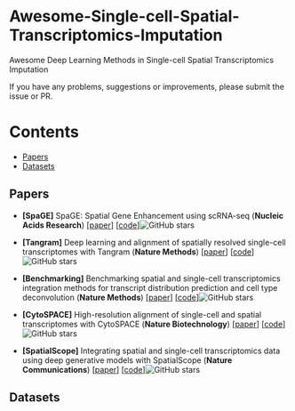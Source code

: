 # Awesome-Single-cell-Spatial-Transcriptomics-Imputation
Awesome Deep Learning Methods in Single-cell Spatial Transcriptomics Imputation

If you have any problems, suggestions or improvements, please submit the issue or PR.

# Contents
* [Papers](##papers)
* [Datasets](##datasets)


## Papers

- <a name="SpaGE"></a>**[SpaGE]** SpaGE: Spatial Gene Enhancement using scRNA-seq (**Nucleic Acids Research**) [[paper](https://academic.oup.com/nar/article/48/18/e107/5909530?login=false)] [[code](https://github.com/tabdelaal/SpaGE)]![GitHub stars](https://img.shields.io/github/stars/tabdelaal/SpaGE.svg?logo=github&label=Stars)

- <a name="Tangram"></a>**[Tangram]** Deep learning and alignment of spatially resolved single-cell transcriptomes with Tangram (**Nature Methods**) [[paper](https://www.nature.com/articles/s41592-021-01264-7)] [[code](https://github.com/broadinstitute/Tangram)]![GitHub stars](https://img.shields.io/github/stars/broadinstitute/Tangram.svg?logo=github&label=Stars)

- <a name="Benchmarking"></a>**[Benchmarking]** Benchmarking spatial and single-cell transcriptomics integration methods for transcript distribution prediction and cell type deconvolution (**Nature Methods**) [[paper](https://www.nature.com/articles/s41592-022-01480-9)] [[code](https://github.com/QuKunLab/SpatialBenchmarking)]![GitHub stars](https://img.shields.io/github/stars/QuKunLab/SpatialBenchmarking.svg?logo=github&label=Stars)

- <a name="CytoSPACE"></a>**[CytoSPACE]** High-resolution alignment of single-cell and spatial transcriptomes with CytoSPACE (**Nature Biotechnology**) [[paper](https://www.nature.com/articles/s41587-023-01697-9)] [[code](https://github.com/digitalcytometry/cytospace)]![GitHub stars](https://img.shields.io/github/stars/digitalcytometry/cytospace.svg?logo=github&label=Stars)

- <a name="SpatialScope"></a>**[SpatialScope]** Integrating spatial and single-cell transcriptomics data using deep generative models with SpatialScope (**Nature Communications**) [[paper](https://www.nature.com/articles/s41467-023-43629-w)] [[code](https://github.com/YangLabHKUST/SpatialScope)]![GitHub stars](https://img.shields.io/github/stars/YangLabHKUST/SpatialScope.svg?logo=github&label=Stars)


## Datasets





